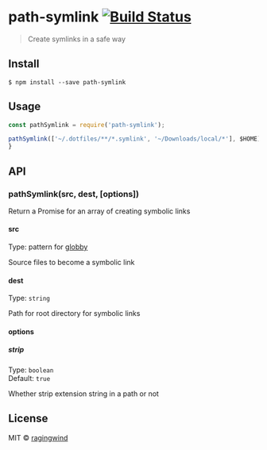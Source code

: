 # path-symlink [![Build Status](https://travis-ci.org/ragingwind/path-symlink.svg?branch=master)](https://travis-ci.org/ragingwind/path-symlink)

> Create symlinks in a safe way


## Install

```
$ npm install --save path-symlink
```


## Usage

```js
const pathSymlink = require('path-symlink');

pathSymlink(['~/.dotfiles/**/*.symlink', '~/Downloads/local/*'], $HOME).then(links) {
}
```

## API

### pathSymlink(src, dest, [options])

Return a Promise for an array of creating symbolic links

#### src

Type: pattern for [globby](https://github.com/sindresorhus/globby)

Source files to become a symbolic link

#### dest

Type: `string`

Path for root directory for symbolic links

#### options

##### strip

Type: `boolean`<br>
Default: `true`

Whether strip extension string in a path or not

## License

MIT © [ragingwind](http://ragingwind.me)
